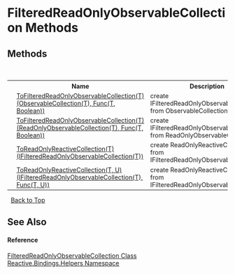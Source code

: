 # FilteredReadOnlyObservableCollection Methods
 


## Methods
&nbsp;<table><tr><th></th><th>Name</th><th>Description</th></tr><tr><td>![Public method](media/pubmethod.gif "Public method")![Static member](media/static.gif "Static member")</td><td><a href="a0c0156c-f204-0a04-5b68-3ca49a625d95">ToFilteredReadOnlyObservableCollection(T)(ObservableCollection(T), Func(T, Boolean))</a></td><td>
create IFilteredReadOnlyObservableCollection from ObservableCollection</td></tr><tr><td>![Public method](media/pubmethod.gif "Public method")![Static member](media/static.gif "Static member")</td><td><a href="6bd2f11f-ca7b-f394-043d-512c029d9731">ToFilteredReadOnlyObservableCollection(T)(ReadOnlyObservableCollection(T), Func(T, Boolean))</a></td><td>
create IFilteredReadOnlyObservableCollection from ReadOnlyObservableCollection</td></tr><tr><td>![Public method](media/pubmethod.gif "Public method")![Static member](media/static.gif "Static member")</td><td><a href="3626f09b-bfb8-13c6-0117-d137fd53513a">ToReadOnlyReactiveCollection(T)(IFilteredReadOnlyObservableCollection(T))</a></td><td>
create ReadOnlyReactiveCollection from IFilteredReadOnlyObservableCollection</td></tr><tr><td>![Public method](media/pubmethod.gif "Public method")![Static member](media/static.gif "Static member")</td><td><a href="0fc37dfc-0717-88fd-b8f7-fd7647760464">ToReadOnlyReactiveCollection(T, U)(IFilteredReadOnlyObservableCollection(T), Func(T, U))</a></td><td>
create ReadOnlyReactiveCollection from IFilteredReadOnlyObservableCollection</td></tr></table>&nbsp;
<a href="#filteredreadonlyobservablecollection-methods">Back to Top</a>

## See Also


#### Reference
<a href="7bf223e8-298d-5645-2d5d-f4b43dbc0051">FilteredReadOnlyObservableCollection Class</a><br /><a href="9bba139e-262b-7b33-c6e0-d6f602566841">Reactive.Bindings.Helpers Namespace</a><br />
